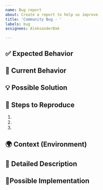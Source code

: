 ```yaml
---
name: Bug report
about: Create a report to help us improve
title: 'Community Bug - '
labels: bug
assignees: AleksanderBak

---
```


<!-- Feature requests starting with # followed by a number (e.g., #123456) are linked to our internal task tracking system and represent features already being tracked or prioritized internally. If you'd like to submit a new feature request, please use the prefix "Community" for feature request and Community Bug for bug reports in the title (e.g., "Community - Add support for X") to indicate that it originates from our users. This helps us differentiate between internal and community-driven requests. Thank you for your contribution! -->

## ✅ Expected Behavior
<!--- Tell us what should happen -->

## 🛑 Current Behavior
<!--- Tell us what happens instead of the expected behavior -->

## 💡 Possible Solution
<!--- Not obligatory, but suggest a fix/reason for the bug, -->

## 🔄 Steps to Reproduce
<!--- Provide an unambiguous set of steps to reproduce this bug. -->
<!--- Include code to reproduce, if relevant -->
1.
2.
3.

## 🌍 Context (Environment)
<!--- How has this issue affected you? What are you trying to accomplish? -->
<!--- Providing context helps us come up with a solution that is most useful in the real world -->

## 📝 Detailed Description
<!--- Provide a detailed description of the change or addition you are proposing -->

## 🚀Possible Implementation
<!--- Not obligatory, but suggest an idea for implementing addition or change -->
